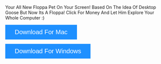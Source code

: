 Your All New Floppa Pet On Your Screen! Based On The Idea Of Desktop Goose But Now Its A Floppa! Click For Money And Let Him Explore Your Whole Computer :)

<a href="https://i.jessehoekema.com/dfi" style="color: white; text-decoration: none;">
<button class="btn" style="  background-color: DodgerBlue;
  border: none;
  color: white;
  padding: 12px 30px;
  cursor: pointer;
  font-size: 20px;"><i class="fa fa-download"></i> Download For Mac</button>
</a>

  <button class="btn" style="  background-color: DodgerBlue;
  border: none;
  color: white;
  padding: 12px 30px;
  cursor: pointer;
  font-size: 20px; cursor: not-allowed;" disabled><i class="fa fa-download"></i> Download For Windows</button>

  <link rel="stylesheet" href="https://cdnjs.cloudflare.com/ajax/libs/font-awesome/4.7.0/css/font-awesome.min.css">
